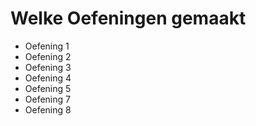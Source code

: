# Welke Oefeningen gemaakt
- Oefening 1 
- Oefening 2
- Oefening 3
- Oefening 4
- Oefening 5
- Oefening 7
- Oefening 8
